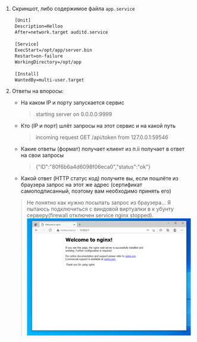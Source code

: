 1. Скриншот, либо содержимое файла `app.service`
        
        [Unit]
        Description=Helloo
        After=network.target auditd.service

        [Service]
        ExecStart=/opt/app/server.bin
        Restart=on-failure
        WorkingDirectory=/opt/app

        [Install]
        WantedBy=multi-user.target


2. Ответы на впоросы:
    - На каком IP и порту запускается сервис
        > starting server on 0.0.0.0:9999
        
    - Кто (IP и порт) шлёт запросы на этот сервис и на какой путь
        > incoming request GET /api/token from 127.0.0.1:59546
    
    - Какие ответы (формат) получает клиент из п.ii получает в ответ на свои запросы
        >  {"ID":"80f6b6a4d6098f06eca0","status":"ok"}

    - Какой ответ (HTTP статус код) получите вы, если пошлёте из браузера запрос на этот же адрес (сертификат самоподписанный, поэтому вам необходимо принять его)
    > Не понятно как нужно посылать запрос из браузера...
    Я пытаюсь подключиться с виндовой виртуалки в к убунту серверу(firewall отключен service nginx stopped).
![](pic/4.png)